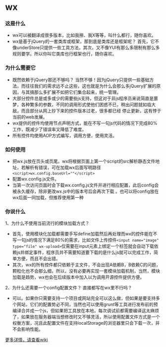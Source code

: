 wx
===

### 这是什么
- wx可以被翻译成很多版本，比如我擦、我X等等，叫什么都行，随你喜欢。
- wx是基于jQuery的一套类库或框架，那到底是类库还是框架呢？ 首先，它不像underStore只提供一些工具方法，其次，又不像YUI有那么多限制有那么多规则要学。所以你叫它类库也行框架也行，随你喜欢。

### 为什么需要它
- 既然依赖于jQuery那还不够吗？ 当然不够！因为jQuery只提供一些基础方法，而往往我们的需求远不止这些，这也就是为什么会那么多jQuery扩展的原因，与其搞那么多扩展不如把它们集合起来，统一管理。
- 大部分控件总是或多或少的需要些js支持，但这对于非js程序员来说简直是噩梦，各种繁多的参数，不同的调用形式使他们困惑不已，稍出问题就如临大敌，而且部分从网上抄下来的控件版本过老，很多都已经 停止更新，这有悖于当前的web发展。
- wx提供的控件均使用节点声明方式，能在不写一句js代码的情况下完成80%工作，既减少了错误率又降低了难度。
- 所有控件均使用AOP方式编写，调用方便，使用灵活。

### 如何使用
- 把wx.js放在页头或页尾。wx将根据页面上第一个script的src解析静态文件地址，若解析有错误，可在加载wx后面写明路径`<script>wx.config.baseUrl=""</script>`
- 配置wx.config.js文件。
- 当第一次访问页面时会下载wx.config.js文件并进行相应配置，此后config会被永久缓存，除非更改wx.js中的版本号后会再次下载
。也可以将config放在wx后面一同加载，但推荐使用第一种

### 你说什么
1、为什么不使用当前流行的模块加载方式？ <br>
- 首先，使用模块化加载都需要手写define加载然后再处理而wx的控件能在不写一句js的情况下满足80%的需求，比如文件上传控件`<input name="image" type="file" wx-upload>`仅需要在input元素上绑定一个标签就会自动下载依赖js并绑定事件，程序员并不需要知道要下载的是什么js就可以完成工作，简单方便，而且不会出错。
- 其次，wx的所有控件都只依赖于主文件，不会出现A依赖B，B依赖C的问题，颗粒化也不会那么细，所以，没有必要再实现一套模块加载机制，当然，模块加载是趋势，wx也会在后续版本中加入以为调用开源控件提供方便。<br>

2、为什么还需要一个config配置文件？ 直接都写在wx里不行吗？<br>
- 可以。如果你只需要支持一个项目或网站完全可以这么做，但如果是要支持多个网站，它们的配置势必不同，当然也可以使用grunt等工具进行发布前的预编译合并成一个js，但如果把工具放在本地，每次调试前都需要编译这太麻烦了，如果放在服务器端当想修改时又不够灵活，所以使用配置文件方式是一个权衡方案，况且此配置文件在支持localStorage的浏览器里只会下载一次，并不会影响性能。

<a href="https://github.com/xu-yong/wx/wiki">更多详情，请查看wiki</a>
